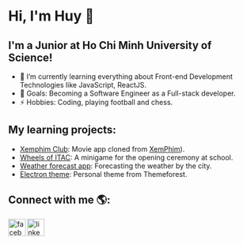# Hi, I'm Huy 👋

## I'm a Junior at Ho Chi Minh University of Science!
* 🌱 I’m currently learning everything about Front-end Development Technologies like JavaScript, ReactJS.
* 🎯 Goals: Becoming a Software Engineer as a Full-stack developer.
* ⚡ Hobbies: Coding, playing football and chess.

## My learning projects: 
* [Xemphim Club](https://github.com/huy27201/movie-app): Movie app cloned from [XemPhim](https://xemphim.club/)).
* [Wheels of ITAC](https://github.com/huy27201/huy27201.github.io/tree/master/ITACWheelTest): A minigame for the opening ceremony at school.
* [Weather forecast app](https://github.com/huy27201/Weather-forecast): Forecasting the weather by the city. 
* [Electron theme](https://github.com/huy27201/huy27201.github.io/tree/master/ElectronTheme): Personal theme from Themeforest.

## Connect with me 🌎:

[<img src="https://img.icons8.com/color/48/000000/facebook-new.png" alt ="facebook-icon" align="left" width="35px" />][facebook]
[<img src="https://img.icons8.com/color/48/000000/linkedin.png" alt ="linkedin-icon" align="left" width="35px" />][linkedin]

[facebook]: https://fb.com/ghuy000
[linkedin]: https://www.linkedin.com/in/huy27201/

<!--
**huy27201/huy27201** is a ✨ _special_ ✨ repository because its `README.md` (this file) appears on your GitHub profile.

Here are some ideas to get you started:

- 🔭 I’m currently working on ...
- 🌱 I’m currently learning ...
- 👯 I’m looking to collaborate on ...
- 🤔 I’m looking for help with ...
- 💬 Ask me about ...
- 📫 How to reach me: ...
- 😄 Pronouns: ...
- ⚡ Fun fact: ...
-->
